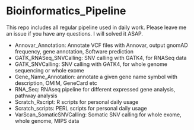 # Bioinformatics_Pipeline 

This repo includes all regular pipeline used in daily work. Please leave me an issue if you have any questions. I will solved it ASAP.

- Annovar_Annotation: Annotate VCF files with Annovar, output gnomAD frequency, gene annotation, Software prediction
- GATK_RNASeq_SNVCalling: SNV calling with GATK4, for RNASeq data
- GATK_SNVCalling: SNV calling with GATK4, for whole genome sequencing or whole exome
- Gene_Name_Annotation: annotate a given gene name symbol with description, OMIM, GeneCard etc
- RNA_Seq: RNAseq pipeline for different expressed gene analysis, pathway analysis
- Scratch_Rscript: R scripts for personal daily usage
- Scratch_scripts: PERL scripts for personal daily usage 
- VarScan_SomaticSNVCalling: Somatic SNV calling for whole exome, whole genome, MIPS data
